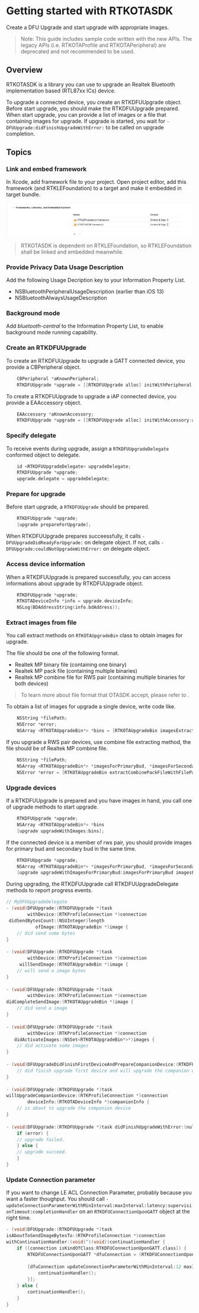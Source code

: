 # Getting started with RTKOTASDK

Create a DFU Upgrade and start upgrade with appropriate images.

> Note: This guide includes sample code written with the new APIs. The legacy APIs (i.e. RTKOTAProfile and RTKOTAPeripheral) are deprecated and not recommended to be used.

## Overview

RTKOTASDK is a library you can use to upgrade an Realtek Bluetooth implementation based (RTL87xx ICs) device.

To upgrade a connected device, you create an RTKDFUUpgrade object. Before start upgrade, you should make the RTKDFUUpgrade prepared. When start upgrade, you can provide a list of images or a file that containing images for upgrade. If upgrade is started, you wait for ``-DFUUpgrade:didFinishUpgradeWithError:`` to be called on upgrade completion.


## Topics

### Link and embed framework

In Xcode, add framework file to your project. Open project editor, add this framework (and RTKLEFoundation) to a target and make it embedded in target bundle.

![Embed framework](./images/embed_framework.png)

> RTKOTASDK is dependent on RTKLEFoundation, so RTKLEFoundation shall be linked and embedded meanwhile.

### Provide Privacy Data Usage Description

Add the following Usage Decription key to your Information Property List.

- NSBluetoothPeripheralUsageDescription (earlier than iOS 13)
- NSBluetoothAlwaysUsageDescription

### Background mode

Add *bluetooth-central* to the Information Property List, to enable background mode running capability.

### Create an RTKDFUUpgrade

To create an RTKDFUUpgrade to upgrade a GATT connected device, you provide a CBPeripheral object.

```objective-c
    CBPeripheral *aKnownPeripheral;
    RTKDFUUpgrade *upgrade = [[RTKDFUUpgrade alloc] initWithPeripheral:aKnownPeripheral];
```

To create a RTKDFUUpgrade to upgrade a iAP connected device, you provide a EAAccessory object.

```objective-c
    EAAccessory *aKnownAccessory;
    RTKDFUUpgrade *upgrade = [[RTKDFUUpgrade alloc] initWithAccessory:aKnownAccessory];
```

### Specify delegate

To receive events during upgrade, assign a ``RTKDFUUpgradeDelegate`` conformed object to delegate.

```objective-c
    id <RTKDFUUpgradeDelegate> upgradeDelegate;
    RTKDFUUpgrade *upgrade;
    upgrade.delegate = upgradeDelegate;
```

### Prepare for upgrade

Before start upgrade, a ``RTKDFUUpgrade`` should be prepared.

```objective-c
    RTKDFUUpgrade *upgrade;
    [upgrade prepareForUpgrade];    
```

When RTKDFUUpgrade prepares succeessfully, it calls ``-DFUUpgradeDidReadyForUpgrade:`` on delegate object. If not, calls ``-DFUUpgrade:couldNotUpgradeWithError:`` on delegate object.

### Access device information

When a RTKDFUUpgrade is prepared successfully, you can access informations about upgrade by RTKDFUUpgrade object.

```objective-c
    RTKDFUUpgrade *upgrade;
    RTKOTADeviceInfo *info = upgrade.deviceInfo;
    NSLog(BDAddressString(info.bdAddress));
```

### Extract images from file

You call extract methods on ``RTKOTAUpgradeBin`` class to obtain images for upgrade.

The file should be one of the following format.
* Realtek MP binary file (containing one binary)
* Realtek MP pack file (containing multiple binaries)
* Realtek MP combine file for RWS pair (containing multiple binaries for both devices)

> To learn more about file format that OTASDK accept, please refer to <UpgradeFiles>.

To obtain a list of images for upgrade a single device, write code like.

```objective-c
    NSString *filePath;
    NSError *error;
    NSArray <RTKOTAUpgradeBin*> *bins = [RTKOTAUpgradeBin imagesExtractedFromMPPackFilePath:filePath error:&error];
```

If you upgrade a RWS pair devices, use combine file extracting method, the file should be of Realtek MP combine file.

```objective-c
    NSString *filePath;
    NSArray <RTKOTAUpgradeBin*> *imagesForPrimaryBud, *imagesForSecondaryBud;
    NSError *error = [RTKOTAUpgradeBin extractCombinePackFileWithFilePath:filePath toPrimaryBudBins:&imagesForPrimaryBud secondaryBudBins:&imagesForSecondaryBud];
```


### Upgrade devices

If a RTKDFUUpgrade is prepared and you have images in hand, you call one of upgrade methods to start upgrade.

```objective-c
    RTKDFUUpgrade *upgrade;
    NSArray <RTKOTAUpgradeBin*> *bins
    [upgrade upgradeWithImages:bins];
```

If the connected device is a member of rws pair, you should provide images for primary bud and secondary bud in the same time.

```objective-c
    RTKDFUUpgrade *upgrade;
    NSArray <RTKOTAUpgradeBin*> *imagesForPrimaryBud, *imagesForSecondaryBud;
    [upgrade upgradeWithImagesForPrimaryBud:imagesForPrimaryBud imagesForSecondaryBud:imagesForSecondaryBud];
```

During upgrading, the RTKDFUUpgrade call RTKDFUUpgradeDelegate methods to report progress events.

```objective-c
// MyDFUUpgradeDelegate
- (void)DFUUpgrade:(RTKDFUUpgrade *)task
        withDevice:(RTKProfileConnection *)connection
 didSendBytesCount:(NSUInteger)length
           ofImage:(RTKOTAUpgradeBin *)image {
    // did send some bytes
}

- (void)DFUUpgrade:(RTKDFUUpgrade *)task
        withDevice:(RTKProfileConnection *)connection
     willSendImage:(RTKOTAUpgradeBin *)image {
    // will send a image bytes
}

- (void)DFUUpgrade:(RTKDFUUpgrade *)task
        withDevice:(RTKProfileConnection *)connection
didCompleteSendImage:(RTKOTAUpgradeBin *)image {
    // did send a image
}

- (void)DFUUpgrade:(RTKDFUUpgrade *)task
        withDevice:(RTKProfileConnection *)connection
   didActivateImages:(NSSet<RTKOTAUpgradeBin*>*)images {
    // did activate some images
}

- (void)DFUUpgradeDidFinishFirstDeviceAndPrepareCompanionDevice:(RTKDFUUpgrade *)task {
    // did finish upgrade first device and will upgrade the companion device
}

- (void)DFUUpgrade:(RTKDFUUpgrade *)task
willUpgradeCompanionDevice:(RTKProfileConnection *)connection
        deviceInfo:(RTKOTADeviceInfo *)companionInfo {
    // is about to upgrade the companion device
}

- (void)DFUUpgrade:(RTKDFUUpgrade *)task didFinishUpgradeWithError:(nullable NSError *)error {
    if (error) {
    // upgrade failed.
    } else {
    // upgrade succeed.
    }
}
```
### Update Connection parameter

If you want to change LE ACL Connection Parameter, probably because you want a faster thoughput. You should call ``-updateConnectionParameterWithMinInterval:maxInterval:latency:supervisionTimeout:completionHandler`` on an `RTKDFUConnectionUponGATT` object at the right time.

```objective-c
- (void)DFUUpgrade:(RTKDFUUpgrade *)task
isAboutToSendImageBytesTo:(RTKProfileConnection *)connection
withContinuationHandler:(void(^)(void))continuationHandler {
    if ([connection isKindOfClass:RTKDFUConnectionUponGATT.class]) {
        RTKDFUConnectionUponGATT *dfuConnection = (RTKDFUConnectionUponGATT*)connection;
        
        [dfuConnection updateConnectionParameterWithMinInterval:12 maxInterval:24 latency:10 supervisionTimeout:100 completionHandler:^(BOOL success, NSError * _Nullable error) {
            continuationHandler();
        }];
    } else {
        continuationHandler();
    }
}
```

